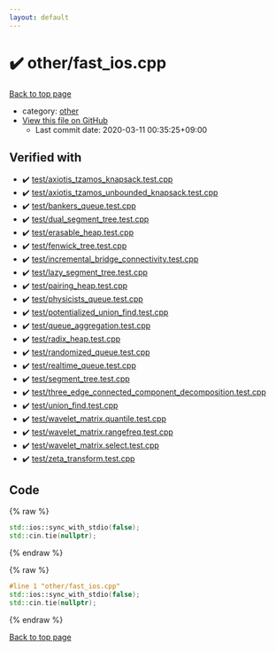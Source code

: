 ```yaml
---
layout: default
---
```


<!-- mathjax config similar to math.stackexchange -->
<script type="text/javascript" async
  src="https://cdnjs.cloudflare.com/ajax/libs/mathjax/2.7.5/MathJax.js?config=TeX-MML-AM_CHTML">
</script>
<script type="text/x-mathjax-config">
  MathJax.Hub.Config({
    TeX: { equationNumbers: { autoNumber: "AMS" }},
    tex2jax: {
      inlineMath: [ ['$','$'] ],
      processEscapes: true
    },
    "HTML-CSS": { matchFontHeight: false },
    displayAlign: "left",
    displayIndent: "2em"
  });
</script>

<script type="text/javascript" src="https://cdnjs.cloudflare.com/ajax/libs/jquery/3.4.1/jquery.min.js"></script>
<script src="https://cdn.jsdelivr.net/npm/jquery-balloon-js@1.1.2/jquery.balloon.min.js" integrity="sha256-ZEYs9VrgAeNuPvs15E39OsyOJaIkXEEt10fzxJ20+2I=" crossorigin="anonymous"></script>
<script type="text/javascript" src="../../assets/js/copy-button.js"></script>
<link rel="stylesheet" href="../../assets/css/copy-button.css" />


# :heavy_check_mark: other/fast_ios.cpp

<a href="../../index.html">Back to top page</a>

* category: <a href="../../index.html#795f3202b17cb6bc3d4b771d8c6c9eaf">other</a>
* <a href="{{ site.github.repository_url }}/blob/master/other/fast_ios.cpp">View this file on GitHub</a>
    - Last commit date: 2020-03-11 00:35:25+09:00




## Verified with

* :heavy_check_mark: <a href="../../verify/test/axiotis_tzamos_knapsack.test.cpp.html">test/axiotis_tzamos_knapsack.test.cpp</a>
* :heavy_check_mark: <a href="../../verify/test/axiotis_tzamos_unbounded_knapsack.test.cpp.html">test/axiotis_tzamos_unbounded_knapsack.test.cpp</a>
* :heavy_check_mark: <a href="../../verify/test/bankers_queue.test.cpp.html">test/bankers_queue.test.cpp</a>
* :heavy_check_mark: <a href="../../verify/test/dual_segment_tree.test.cpp.html">test/dual_segment_tree.test.cpp</a>
* :heavy_check_mark: <a href="../../verify/test/erasable_heap.test.cpp.html">test/erasable_heap.test.cpp</a>
* :heavy_check_mark: <a href="../../verify/test/fenwick_tree.test.cpp.html">test/fenwick_tree.test.cpp</a>
* :heavy_check_mark: <a href="../../verify/test/incremental_bridge_connectivity.test.cpp.html">test/incremental_bridge_connectivity.test.cpp</a>
* :heavy_check_mark: <a href="../../verify/test/lazy_segment_tree.test.cpp.html">test/lazy_segment_tree.test.cpp</a>
* :heavy_check_mark: <a href="../../verify/test/pairing_heap.test.cpp.html">test/pairing_heap.test.cpp</a>
* :heavy_check_mark: <a href="../../verify/test/physicists_queue.test.cpp.html">test/physicists_queue.test.cpp</a>
* :heavy_check_mark: <a href="../../verify/test/potentialized_union_find.test.cpp.html">test/potentialized_union_find.test.cpp</a>
* :heavy_check_mark: <a href="../../verify/test/queue_aggregation.test.cpp.html">test/queue_aggregation.test.cpp</a>
* :heavy_check_mark: <a href="../../verify/test/radix_heap.test.cpp.html">test/radix_heap.test.cpp</a>
* :heavy_check_mark: <a href="../../verify/test/randomized_queue.test.cpp.html">test/randomized_queue.test.cpp</a>
* :heavy_check_mark: <a href="../../verify/test/realtime_queue.test.cpp.html">test/realtime_queue.test.cpp</a>
* :heavy_check_mark: <a href="../../verify/test/segment_tree.test.cpp.html">test/segment_tree.test.cpp</a>
* :heavy_check_mark: <a href="../../verify/test/three_edge_connected_component_decomposition.test.cpp.html">test/three_edge_connected_component_decomposition.test.cpp</a>
* :heavy_check_mark: <a href="../../verify/test/union_find.test.cpp.html">test/union_find.test.cpp</a>
* :heavy_check_mark: <a href="../../verify/test/wavelet_matrix.quantile.test.cpp.html">test/wavelet_matrix.quantile.test.cpp</a>
* :heavy_check_mark: <a href="../../verify/test/wavelet_matrix.rangefreq.test.cpp.html">test/wavelet_matrix.rangefreq.test.cpp</a>
* :heavy_check_mark: <a href="../../verify/test/wavelet_matrix.select.test.cpp.html">test/wavelet_matrix.select.test.cpp</a>
* :heavy_check_mark: <a href="../../verify/test/zeta_transform.test.cpp.html">test/zeta_transform.test.cpp</a>


## Code

<a id="unbundled"></a>
{% raw %}
```cpp
std::ios::sync_with_stdio(false);
std::cin.tie(nullptr);

```
{% endraw %}

<a id="bundled"></a>
{% raw %}
```cpp
#line 1 "other/fast_ios.cpp"
std::ios::sync_with_stdio(false);
std::cin.tie(nullptr);

```
{% endraw %}

<a href="../../index.html">Back to top page</a>

